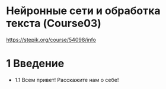 # Нейронные сети и обработка текста (Course03)
https://stepik.org/course/54098/info

# 1 Введение
- 1.1  Всем привет! Расскажите нам о себе!